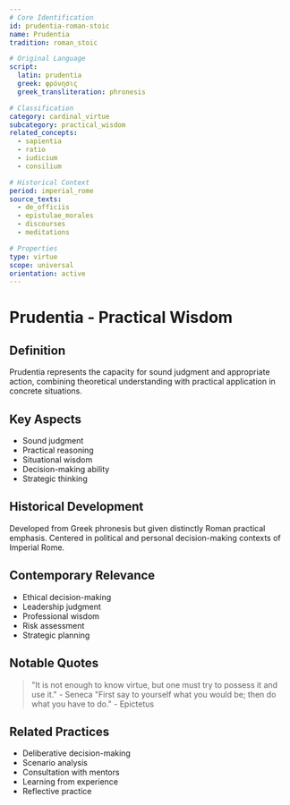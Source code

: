 ```yaml
---
# Core Identification
id: prudentia-roman-stoic
name: Prudentia
tradition: roman_stoic

# Original Language
script:
  latin: prudentia
  greek: φρόνησις
  greek_transliteration: phronesis

# Classification
category: cardinal_virtue
subcategory: practical_wisdom
related_concepts:
  - sapientia
  - ratio
  - iudicium
  - consilium

# Historical Context
period: imperial_rome
source_texts:
  - de_officiis
  - epistulae_morales
  - discourses
  - meditations

# Properties
type: virtue
scope: universal
orientation: active
---
```


# Prudentia - Practical Wisdom

## Definition
Prudentia represents the capacity for sound judgment and appropriate action, combining theoretical understanding with practical application in concrete situations.

## Key Aspects
- Sound judgment
- Practical reasoning
- Situational wisdom
- Decision-making ability
- Strategic thinking

## Historical Development
Developed from Greek phronesis but given distinctly Roman practical emphasis. Centered in political and personal decision-making contexts of Imperial Rome.

## Contemporary Relevance
- Ethical decision-making
- Leadership judgment
- Professional wisdom
- Risk assessment
- Strategic planning

## Notable Quotes
> "It is not enough to know virtue, but one must try to possess it and use it." - Seneca
> "First say to yourself what you would be; then do what you have to do." - Epictetus

## Related Practices
- Deliberative decision-making
- Scenario analysis
- Consultation with mentors
- Learning from experience
- Reflective practice